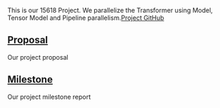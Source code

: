 This is our 15618 Project. We parallelize the Transformer using Model, Tensor Model and Pipeline parallelism.[Project GitHub](https://github.com/xyd18/ExtremeWeatherProject)

## [Proposal](proposal/index.md)
Our project proposal

## [Milestone](milestone/index.md)
Our project milestone report